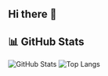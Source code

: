 ## Hi there 👋

## 📊 GitHub Stats
![GitHub Stats](https://github-readme-stats.vercel.app/api?username=2Seongmin&show_icons=true)
![Top Langs](https://github-readme-stats.vercel.app/api/top-langs/?username=2Seongmin&layout=compact&langs_count=10)


<!--
**2Seongmin/2Seongmin** is a ✨ _special_ ✨ repository because its `README.md` (this file) appears on your GitHub profile.

Here are some ideas to get you started:

- 🔭 I’m currently working on ...
- 🌱 I’m currently learning ...
- 👯 I’m looking to collaborate on ...
- 🤔 I’m looking for help with ...
- 💬 Ask me about ...
- 📫 How to reach me: ...
- 😄 Pronouns: ...
- ⚡ Fun fact: ...
-->
